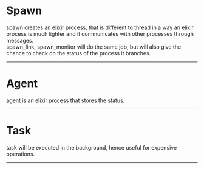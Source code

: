 # Spawn
spawn creates an elixir process, that is different to thread in a way an elixir process is much lighter and it communicates with other processes through messages.\
spawn_link, spawn_monitor will do the same job, but will also give the chance to check on the status of the process it branches.

---

# Agent
agent is an elixir process that stores the status.

---

# Task
task will be executed in the background, hence useful for expensive operations.

---

